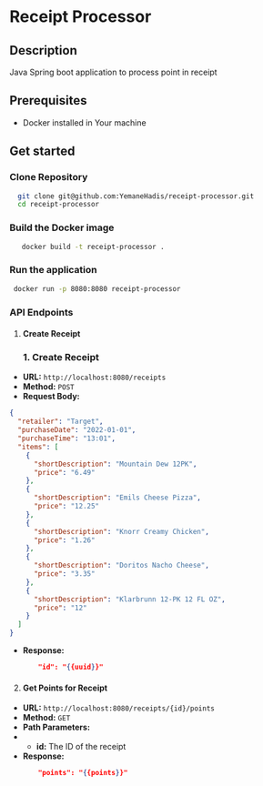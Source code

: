 # Receipt Processor 

## Description 
Java Spring boot application to process point in receipt

## Prerequisites
- Docker installed in Your machine 

## Get started 
### Clone Repository
```bash
  git clone git@github.com:YemaneHadis/receipt-processor.git
  cd receipt-processor
```

### Build the Docker image
```bash
   docker build -t receipt-processor .
```

### Run the application 
```bash
 docker run -p 8080:8080 receipt-processor
```


### API Endpoints
1. #### Create Receipt
   ### 1. Create Receipt

* **URL:** `http://localhost:8080/receipts`
* **Method:** `POST`
* **Request Body:**
```json
{
  "retailer": "Target",
  "purchaseDate": "2022-01-01",
  "purchaseTime": "13:01",
  "items": [
    {
      "shortDescription": "Mountain Dew 12PK",
      "price": "6.49"
    },
    {
      "shortDescription": "Emils Cheese Pizza",
      "price": "12.25"
    },
    {
      "shortDescription": "Knorr Creamy Chicken",
      "price": "1.26"
    },
    {
      "shortDescription": "Doritos Nacho Cheese",
      "price": "3.35"
    },
    {
      "shortDescription": "Klarbrunn 12-PK 12 FL OZ",
      "price": "12"
    }
  ]
}
```
* **Response:**
 ``` json
        "id": "{{uuid}}"
```
2. #### Get Points for Receipt
* **URL:** `http://localhost:8080/receipts/{id}/points`
* **Method:** `GET`
* **Path Parameters:**
* * **id:** The ID of the receipt
* **Response:**
 ``` json
        "points": "{{points}}"
```

